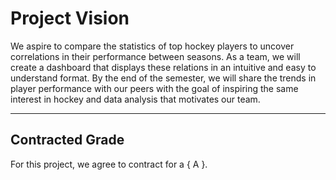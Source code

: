 # Project Vision

We aspire to compare the statistics of top hockey players to uncover correlations in their performance between seasons. As a team, we will create a dashboard that displays these relations in an intuitive and easy to understand format. By the end of the semester, we will share the trends in player performance with our peers with the goal of inspiring the same interest in hockey and data analysis that motivates our team.
___

## Contracted Grade

For this project, we agree to contract for a { A }.
